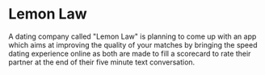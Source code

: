 # Lemon Law
A dating company called "Lemon Law" is planning to come up with an app which aims at improving the quality of your matches by bringing the speed dating experience online as both are made to fill a scorecard to rate their partner at the end of their five minute text conversation.
